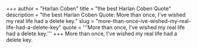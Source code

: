 +++
author = "Harlan Coben"
title = "the best Harlan Coben Quote"
description = "the best Harlan Coben Quote: More than once, I've wished my real life had a delete key."
slug = "more-than-once-ive-wished-my-real-life-had-a-delete-key"
quote = '''More than once, I've wished my real life had a delete key.'''
+++
More than once, I've wished my real life had a delete key.
